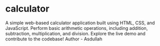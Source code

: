 # calculator
A simple web-based calculator application built using HTML, CSS, and JavaScript. Perform basic arithmetic operations, including addition, subtraction, multiplication, and division. Explore the live demo and contribute to the codebase!
Author - Asdullah